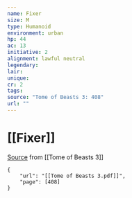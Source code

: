 ```yaml
---
name: Fixer
size: M
type: Humanoid
environment: urban
hp: 44
ac: 13
initiative: 2
alignment: lawful neutral
legendary: 
lair: 
unique: 
cr: 2
tags: 
source: "Tome of Beasts 3: 408"
url: ""
---
```

# [[Fixer]]

[Source](zotero://open-pdf/library/items/BLGR9HVR?page=408) from [[Tome of Beasts 3]]

```pdf
{
	"url": "[[Tome of Beasts 3.pdf]]",
	"page": [408]
}
```


